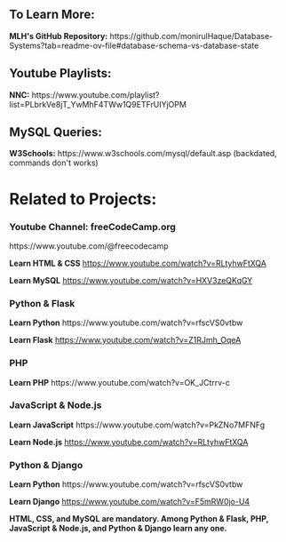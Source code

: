 <h2>To Learn More:</h2>
<b>MLH's GitHub Repository:</b> https://github.com/monirulHaque/Database-Systems?tab=readme-ov-file#database-schema-vs-database-state

<h2>Youtube Playlists:</h2>
<b>NNC:</b> https://www.youtube.com/playlist?list=PLbrkVe8jT_YwMhF4TWw1Q9ETFrUIYjOPM

<h2>MySQL Queries:</h2>
<b>W3Schools:</b> https://www.w3schools.com/mysql/default.asp (backdated, commands don't works)


<h1>Related to Projects:</h1>

<h3>Youtube Channel: freeCodeCamp.org</h3> https://www.youtube.com/@freecodecamp

<b>Learn HTML & CSS</b> https://www.youtube.com/watch?v=RLtyhwFtXQA

<b>Learn MySQL</b> https://www.youtube.com/watch?v=HXV3zeQKqGY

<h3>Python & Flask</h3>
<b>Learn Python</b> https://www.youtube.com/watch?v=rfscVS0vtbw

<b>Learn Flask</b> https://www.youtube.com/watch?v=Z1RJmh_OqeA

<h3>PHP</h3>
<b>Learn PHP</b> https://www.youtube.com/watch?v=OK_JCtrrv-c

<h3>JavaScript & Node.js</h3>
<b>Learn JavaScript</b> https://www.youtube.com/watch?v=PkZNo7MFNFg

<b>Learn Node.js</b> https://www.youtube.com/watch?v=RLtyhwFtXQA

<h3>Python & Django</h3>
<b>Learn Python</b> https://www.youtube.com/watch?v=rfscVS0vtbw

<b>Learn Django</b> https://www.youtube.com/watch?v=F5mRW0jo-U4


<b>HTML, CSS, and MySQL are mandatory. Among Python & Flask, PHP, JavaScript & Node.js, and Python & Django learn any one.</b>
